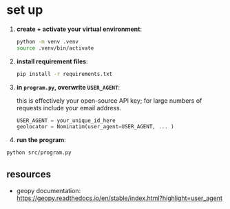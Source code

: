 # set up 

1. **create + activate your virtual environment**:

    ```sh
    python -m venv .venv
    source .venv/bin/activate
    ```

2. **install requirement files**:

    ```sh
    pip install -r requirements.txt
    ```

3. **in `program.py`, overwrite `USER_AGENT`**:

    this is effectively your open-source API key; for large numbers of requests include your email address.

    ```python
    USER_AGENT = your_unique_id_here
    geolocator = Nominatim(user_agent=USER_AGENT, ... )
    ```

4. **run the program**:

```sh
python src/program.py
```


## resources

- geopy documentation: https://geopy.readthedocs.io/en/stable/index.html?highlight=user_agent

